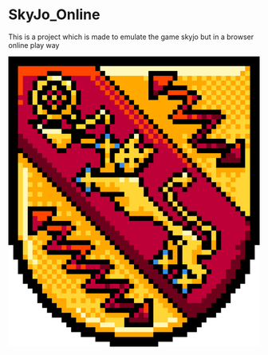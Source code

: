 # SkyJo_Online
This is a project which is made to emulate the game skyjo but in a browser online play way

![Seal_Author](./detailed_pixelated_COA.png)
